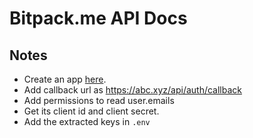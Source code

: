 # Bitpack.me API Docs

## Notes

- Create an app [here](https://github.com/organizations/ORG_NAME/settings/apps/new).
- Add callback url as https://abc.xyz/api/auth/callback
- Add permissions to read user.emails
- Get its client id and client secret.
- Add the extracted keys in `.env`